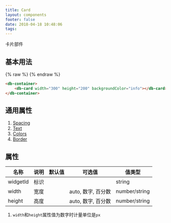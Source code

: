 ```yaml
---
title: Card
layout: components
footer: false
date: 2018-04-18 10:48:06
tags:
---
```


卡片部件

## 基本用法

{% raw %}
<db-container>
    <db-card width="300" height="200" backgroundColor="info"></db-card>
</db-container>
{% endraw %}
```html
<db-container>
    <db-card width="300" height="200" backgroundColor="info"></db-card>
</db-container>
```

## 通用属性

1. [Spacing](../Utilities/Spacing.html)
1. [Text](../Utilities/Text.html)
1. [Colors](../Utilities/Colors.html)
1. [Border](../Utilities/Border.html)

## 属性

| 名称  | 说明 | 默认值 | 可选值 | 值类型 |
| ----- | ------ | ----- | ----- | --------- |
| widgetId | 标识 | | | string |
| width | 宽度 | | auto, 数字, 百分数 | number/string |
| height | 高度 | | auto, 数字, 百分数 | number/string |

1. `width`和`height`属性值为数字时计量单位是`px`